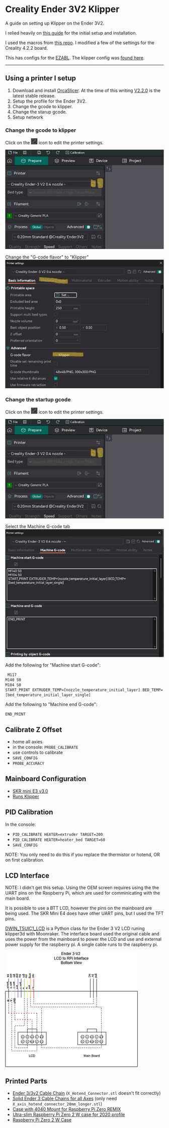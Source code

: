 # Creality Ender 3V2 Klipper
A guide on setting up Klipper on the Ender 3V2.

I relied heavily on [this guide](https://www.obico.io/blog/install-klipper-ender-3/) for the initial setup and installation.

I used the macros from [this repo](https://github.com/LeeOtts/Ender3v2-Klipper-Configs/tree/main). I modified a few of the settings for the Creality 4.2.2 board.

This has configs for the [EZABL](https://www.th3dstudio.com/product/ezabl-ng-auto-bed-leveling-kit-for-unified-2-klipper-marlin-firmware/). The klipper config was [found here](https://tickets.th3dstudio.com/products/article/ezabl-klipper-setup-guide).

------------------------------------

## Using a printer I setup

1. Download and install [OrcaSlicer](https://github.com/SoftFever/OrcaSlicer/releases). At the time of this writing [V2.2.0](https://github.com/SoftFever/OrcaSlicer/releases/tag/v2.2.0) is the latest stable release.
2. Setup the profile for the Ender 3V2.
3. Change the gcode to klipper.
4. Change the starup gcode.
5. Setup network

### Change the gcode to klipper
Click on the ![printer config](img/edit_printer.png) icon to edit the printer settings.

![orca](img/orca.png)

Change the "G-code flavor" to "Klipper"
![](img/gcode.png)


### Change the startup gcode
Click on the ![printer config](img/edit_printer.png) icon to edit the printer settings.

![orca](img/orca.png)

Select the Machine G-code tab
![Machine G-code](img/startup.png)

Add the following for "Machine start G-code":
```
 M117
M140 S0
M104 S0 
START_PRINT EXTRUDER_TEMP=[nozzle_temperature_initial_layer] BED_TEMP=[bed_temperature_initial_layer_single]
```

Add the following to "Machine end G-code":
```
END_PRINT
```
## Calibrate Z Offset

- home all axies
- in the console: ``PROBE_CALIBRATE``
- use controls to calibrate
- ``SAVE_CONFIG``
- ``PROBE_ACCURACY``

## Mainboard Configuration
- [SKR mini E3 v3.0](https://github.com/bigtreetech/BIGTREETECH-SKR-mini-E3/tree/master/hardware/BTT%20SKR%20MINI%20E3%20V3.0)
- [Runs Klipper](https://github.com/bigtreetech/BIGTREETECH-SKR-mini-E3/tree/master/firmware/V3.0/Klipper)

## PID Calibration

In the console:
- ``PID_CALIBRATE HEATER=extruder TARGET=200``
- ``PID_CALIBRATE HEATER=heater_bed TARGET=60``
- ``SAVE_CONFIG``

NOTE: You only need to do this if you replace the thermistor or hotend, OR on first calibration.

## LCD Interface

NOTE: I didn't get this setup. Using the OEM screen requires using the the UART pins on the Raspberry Pi, which are used for comminicating with the main board.

It is possible to use a BTT LCD, however the pins on the mainboard are being used. The SKR Mini E4 does have other UART pins, but I used the TFT pins.

[DWIN_T5UIC1_LCD](https://github.com/bustedlogic/DWIN_T5UIC1_LCD) is a Python class for the Ender 3 V2 LCD runing klipper3d with Moonraker. The interface board used the original cable and uses the power from the mainboard to power the LCD and use and external power supply for the raspberry pi. A single cable runs to the raspberry pi.

![lcd to raspberry pi interface board](img/Ender3v2-screen-to-serial.drawio.png)

## Printed Parts

- [Ender 3/3v2 Cable Chain](https://www.printables.com/model/349525-ender-33v2-cable-chain/comments) (`X_Hotend_Connector.stl` doesn't fit correctly)
- [Solid Ender 3 Cable Chains for all Axes](https://www.thingiverse.com/thing:4316238/files) (only need `X_axis_hotend_connector_20mm_longer.stl`)
- [Case with 4040 Mount for Raspberry Pi Zero REMIX](https://www.thingiverse.com/thing:5239378)
- [Utra-slim Raspberry Pi Zero 2 W case for 2020 profile](https://www.printables.com/model/316538-utra-slim-raspberry-pi-zero-2-w-case-for-2020-prof/)
- [Raspberry Pi Zero 2 W Case](https://www.printables.com/model/361093-raspberry-pi-zero-2-w-case)